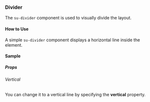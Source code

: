 ### Divider

The `su-divider` component is used to visually divide the layout.

<su-divider class="mb-8" />

#### How to Use

A simple `su-divider` component displays a horizontal line inside the element.

<example file='SuDivider/uses' />

#### Sample

##### Props

###### Vertical

You can change it to a vertical line by specifying the **vertical** property.

<example file='SuDivider/props/vertical' />